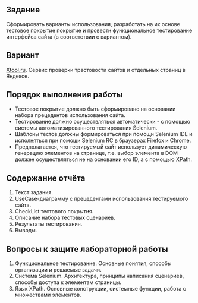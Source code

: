 ## Задание

Сформировать варианты использования, разработать на их основе тестовое покрытие покрытие и провести функциональное
тестирование интерфейса сайта (в соответствии с вариантом).

## Вариант

[Xtool.ru](http://xtool.ru/). Сервис проверки трастовости сайтов и отдельных страниц в Яндексе.

## Порядок выполнения работы

- Тестовое покрытие должно быть сформировано на основании набора прецедентов использования сайта.
- Тестирование должно осуществляться автоматически - с помощью системы автоматизированного тестирования Selenium.
- Шаблоны тестов должны формироваться при помощи Selenium IDE и исполняться при помощи Selenium RC в браузерах Firefox и
  Chrome.
- Предполагается, что тестируемый сайт использует динамическую генерацию элементов на странице, т.е. выбор элемента в
  DOM должен осуществляться не на основании его ID, а с помощью XPath.

## Содержание отчёта

1. Текст задания.
2. UseCase-диаграмму с прецедентами использования тестируемого сайта.
3. CheckList тестового покрытия.
4. Описание набора тестовых сценариев.
5. Результаты тестирования.
6. Выводы.

## Вопросы к защите лабораторной работы

1. Функциональное тестирование. Основные понятия, способы организации и решаемые задачи.
2. Система Selenium. Архитектура, принципы написания сценариев, способы доступа к элементам страницы.
3. Язык XPath. Основные конструкции, системные функции, работа с множествами элементов.
